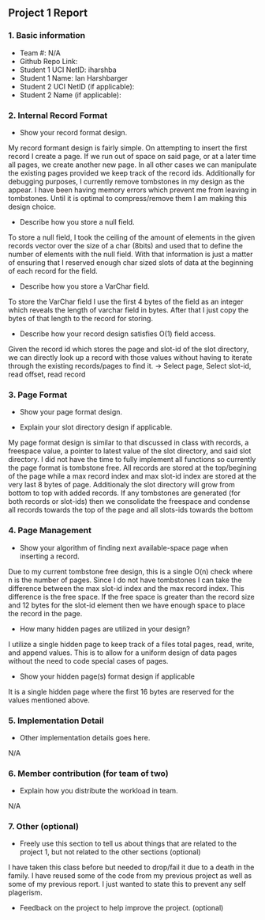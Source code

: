 ## Project 1 Report


### 1. Basic information
 - Team #:  N/A
 - Github Repo Link:
 - Student 1 UCI NetID: iharshba
 - Student 1 Name: Ian Harshbarger
 - Student 2 UCI NetID (if applicable):
 - Student 2 Name (if applicable):


### 2. Internal Record Format
- Show your record format design.

My record formant design is fairly simple. On attempting to insert the first record I create a page. If we run out of space on said page, or at a later time all pages, we create another new page. In all other cases we can manipulate the existing pages provided we keep track of the record ids. Additionally for debugging purposes, I currently remove tombstones in my design as the appear. I have been having memory errors which prevent me from leaving in tombstones. Until it is optimal to compress/remove them I am making this design choice.

- Describe how you store a null field.

To store a null field, I took the ceiling of the amount of elements in the given records vector over the size of a char (8bits) and used that to define the number of elements with the null field. With that information is just a matter of ensuring that I reserved enough char sized slots of data at the beginning of each record for the field.

- Describe how you store a VarChar field.

To store the VarChar field I use the first 4 bytes of the field as an integer which reveals the length of varchar field in bytes. After that I just copy the bytes of that length to the record for storing.

- Describe how your record design satisfies O(1) field access.

Given the record id which stores the page and slot-id of the slot directory, we can directly look up a record with those values without having to iterate through the existing records/pages to find it. -> Select page, Select slot-id, read offset, read record

### 3. Page Format
- Show your page format design.

- Explain your slot directory design if applicable.

My page format design is similar to that discussed in class with records, a freespace value, a pointer to latest value of the slot directory, and said slot directory. I did not have the time to fully implement all functions so currently the page format is tombstone free. All records are stored at the top/begining of the page while a max record index and max slot-id index are stored at the very last 8 bytes of page. Additionaly the slot directory will grow from bottom to top with added records. If any tombstones are generated (for both records or slot-ids) then we consolidate the freespace and condense all records towards the top of the page and all slots-ids towards the bottom


### 4. Page Management
- Show your algorithm of finding next available-space page when inserting a record.

Due to my current tombstone free design, this is a single O(n) check where n is the number of pages. Since I do not have tombstones I can take the difference between the max slot-id index and the max record index. This difference is the free space. If the free space is greater than the record size and 12 bytes for the slot-id element then we have enough space to place the record in the page.

- How many hidden pages are utilized in your design?

I utilize a single hidden page to keep track of a files total pages, read, write, and append values. This is to allow for a uniform design of data pages without the need to code special cases of pages.

- Show your hidden page(s) format design if applicable

It is a single hidden page where the first 16 bytes are reserved for the values mentioned above.

### 5. Implementation Detail
- Other implementation details goes here.

N/A

### 6. Member contribution (for team of two)
- Explain how you distribute the workload in team.

N/A

### 7. Other (optional)
- Freely use this section to tell us about things that are related to the project 1, but not related to the other sections (optional)

I have taken this class before but needed to drop/fail it due to a death in the family. I have reused some of the code from my previous project as well as some of my previous report. I just wanted to state this to prevent any self plagerism.

- Feedback on the project to help improve the project. (optional)
